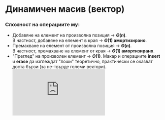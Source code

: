 # Динамичен масив (вектор)
 
 ### Сложност на операциите му:  
 - Добавяне на елемент на произволна позиция -> **$\Theta(n)$**.  
В частност, добавяне на елемент в края -> **$\Theta(1)$ амортизирано**.  
-  Премахване на елемент от произволна позиция -> **$\Theta(n)$**.  
В частност, премахване на елемент от края -> **$\Theta(1)$ амортизирано**.  
- "Преглед" на произволен елемент -> **$\Theta(1)$**.
Макар и операциите **insert** и **erase** да изглеждат "лоши" теоретично, практически се оказват доста бързи (за не-твърде големи вектори). ![Това е така заради последователното разположение в паметта на елементите на вектора (Locality)](http://gameprogrammingpatterns.com/data-locality.html)
